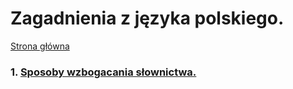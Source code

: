 # Zagadnienia z języka polskiego.

[Strona główna](https://itekus009.github.io/Egzaminy-8-klasisty/)

### 1. [Sposoby wzbogacania słownictwa.](Język-polski/Sposoby-wzbogacania-słownictwa.md)
